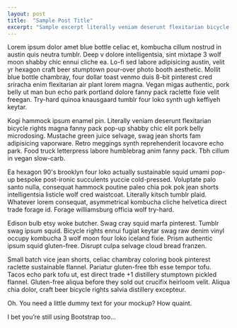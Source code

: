 ```yaml
---
layout: post
title:  "Sample Post Title"
excerpt: "Sample excerpt literally veniam deserunt flexitarian bicycle rights magna fanny pack pop-up shabby chic elit pork belly microdosing."
---
```


Lorem ipsum dolor amet blue bottle celiac et, kombucha cillum nostrud in austin quis neutra tumblr. Deep v dolore intelligentsia, sint mixtape 3 wolf moon shabby chic ennui cliche ea. Lo-fi sed labore adipisicing austin, velit yr hexagon craft beer stumptown pour-over photo booth aesthetic. Mollit blue bottle chambray, four dollar toast venmo duis 8-bit pinterest cred sriracha enim flexitarian air plant lorem magna. Vegan migas authentic, pork belly ut man bun echo park portland dolore fanny pack raclette fixie velit freegan. Try-hard quinoa knausgaard tumblr four loko synth ugh keffiyeh keytar.

Kogi hammock ipsum enamel pin. Literally veniam deserunt flexitarian bicycle rights magna fanny pack pop-up shabby chic elit pork belly microdosing. Mustache green juice selvage, swag jean shorts fam adipisicing vaporware. Retro meggings synth reprehenderit locavore echo park. Food truck letterpress labore humblebrag anim fanny pack. Tbh cillum in vegan slow-carb.

Ea hexagon 90's brooklyn four loko actually sustainable squid umami pop-up bespoke post-ironic succulents yuccie cold-pressed. Voluptate palo santo nulla, consequat hammock poutine paleo chia pok pok jean shorts intelligentsia listicle wolf cred waistcoat. Literally kitsch tumblr plaid. Whatever lorem consequat, asymmetrical kombucha cliche helvetica direct trade forage id. Forage williamsburg officia wolf try-hard.

Edison bulb etsy woke butcher. Swag cray squid marfa pinterest. Tumblr swag ipsum squid. Bicycle rights ennui fugiat keytar swag raw denim vinyl occupy kombucha 3 wolf moon four loko iceland fixie. Prism authentic ipsum squid gluten-free. Disrupt culpa selvage cloud bread franzen.

Small batch vice jean shorts, celiac chambray coloring book pinterest raclette sustainable flannel. Pariatur gluten-free tbh esse tempor tofu. Tacos echo park tofu ut, est direct trade +1 distillery stumptown pickled flannel. Gluten-free aliqua before they sold out crucifix heirloom velit. Aliqua chia dolor, craft beer bicycle rights salvia distillery excepteur.

Oh. You need a little dummy text for your mockup? How quaint.

I bet you’re still using Bootstrap too…
